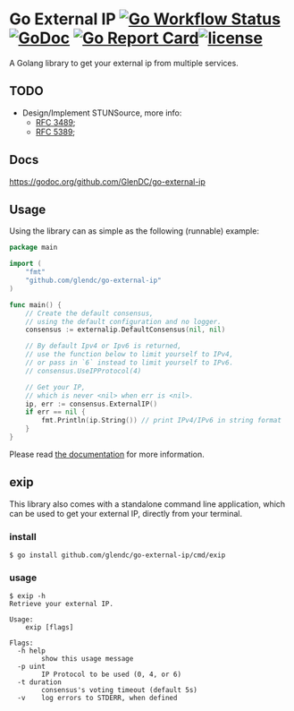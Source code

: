# Go External IP [![Go Workflow Status](https://github.com/glendc/go-external-ip/workflows/Go/badge.svg)](https://github.com/glendc/go-external-ip/actions?query=workflow%Go)&nbsp;[![GoDoc](https://godoc.org/github.com/glendc/go-external-ip?status.svg)](https://godoc.org/github.com/glendc/go-external-ip)&nbsp;[![Go Report Card](https://goreportcard.com/badge/github.com/glendc/go-external-ip)](https://goreportcard.com/report/github.com/glendc/go-external-ip)[![license](https://img.shields.io/github/license/glendc/go-external-ip.svg)](https://github.com/GlenDC/go-external-ip/blob/master/LICENSE.txt)

A Golang library to get your external ip from multiple services.

## TODO

+ Design/Implement STUNSource, more info:
    + [RFC 3489](https://tools.ietf.org/html/rfc3489);
    + [RFC 5389](https://tools.ietf.org/html/rfc5389);

## Docs

https://godoc.org/github.com/GlenDC/go-external-ip

## Usage

Using the library can as simple as the following (runnable) example:

```go
package main

import (
    "fmt"
    "github.com/glendc/go-external-ip"
)

func main() {
    // Create the default consensus,
    // using the default configuration and no logger.
    consensus := externalip.DefaultConsensus(nil, nil)

    // By default Ipv4 or Ipv6 is returned,
    // use the function below to limit yourself to IPv4,
    // or pass in `6` instead to limit yourself to IPv6.
    // consensus.UseIPProtocol(4)

    // Get your IP,
    // which is never <nil> when err is <nil>.
    ip, err := consensus.ExternalIP()
    if err == nil {
        fmt.Println(ip.String()) // print IPv4/IPv6 in string format
    }
}
```

Please read [the documentation][docs] for more information.

## exip

This library also comes with a standalone command line application,
which can be used to get your external IP, directly from your terminal.

### install

```
$ go install github.com/glendc/go-external-ip/cmd/exip
```

### usage

```
$ exip -h
Retrieve your external IP.

Usage:
    exip [flags]

Flags:
  -h help
        show this usage message
  -p uint
        IP Protocol to be used (0, 4, or 6)
  -t duration
        consensus's voting timeout (default 5s)
  -v    log errors to STDERR, when defined
```

[docs]: https://pkg.go.dev/github.com/GlenDC/go-external-ip
